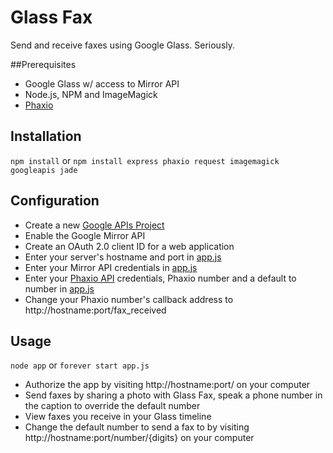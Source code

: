 # Glass Fax

Send and receive faxes using Google Glass. Seriously.

##Prerequisites

* Google Glass w/ access to Mirror API
* Node.js, NPM and ImageMagick
* [Phaxio](http://www.phaxio.com/)

## Installation

`npm install` or `npm install express phaxio request imagemagick googleapis jade`

## Configuration

* Create a new [Google APIs Project](https://code.google.com/apis/console)
* Enable the Google Mirror API
* Create an OAuth 2.0 client ID for a web application
* Enter your server's hostname and port in [app.js](https://github.com/chadsmith/glassfax/blob/master/app.js#L10-13)
* Enter your Mirror API credentials in [app.js](https://github.com/chadsmith/glassfax/blob/master/app.js#L14-17)
* Enter your [Phaxio API](https://www.phaxio.com/apiSettings) credentials, Phaxio number and a default to number in [app.js](https://github.com/chadsmith/glassfax/blob/master/app.js#L18-23)
* Change your Phaxio number's callback address to http://hostname:port/fax_received

## Usage

`node app` or `forever start app.js`

* Authorize the app by visiting http://hostname:port/ on your computer
* Send faxes by sharing a photo with Glass Fax, speak a phone number in the caption to override the default number
* View faxes you receive in your Glass timeline
* Change the default number to send a fax to by visiting http://hostname:port/number/{digits} on your computer